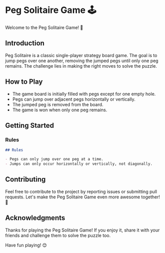 # Peg Solitaire Game 🕹️
Welcome to the Peg Solitaire Game! 🎉

## Introduction

Peg Solitaire is a classic single-player strategy board game. The goal is to jump pegs over one another, removing the jumped pegs until only one peg remains. The challenge lies in making the right moves to solve the puzzle.

## How to Play

- The game board is initially filled with pegs except for one empty hole.
- Pegs can jump over adjacent pegs horizontally or vertically.
- The jumped peg is removed from the board.
- The game is won when only one peg remains.

## Getting Started

### Rules
```markdown
## Rules

- Pegs can only jump over one peg at a time.
- Jumps can only occur horizontally or vertically, not diagonally.
```

## Contributing
Feel free to contribute to the project by reporting issues or submitting pull requests. Let's make the Peg Solitaire Game even more awesome together! 🚀

## Acknowledgments
Thanks for playing the Peg Solitaire Game! If you enjoy it, share it with your friends and challenge them to solve the puzzle too.

Have fun playing! 😊

